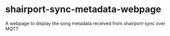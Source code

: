 # shairport-sync-metadata-webpage
A webpage to display the song metadata received from shairport-sync over MQTT
